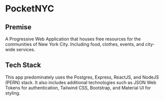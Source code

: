 # PocketNYC

## Premise

A Progressive Web Application that houses free resources for the communities of New York City. Including food, clothes, events, and city-wide services.

## Tech Stack

This app predominately uses the Postgres, Express, ReactJS, and NodeJS (PERN) stack. It also includes additional technologies such as JSON Web Tokens for authentication, Tailwind CSS, Bootstrap, and Material UI for styling.
